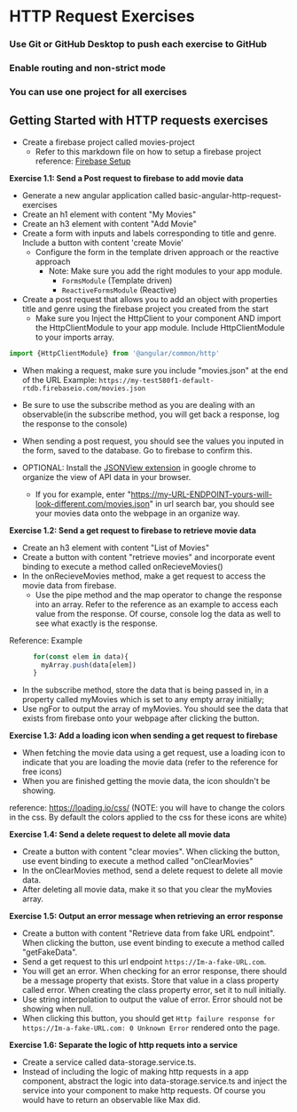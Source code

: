 # HTTP Request Exercises
### Use Git or GitHub Desktop to push each exercise to GitHub
### Enable routing and non-strict mode
### You can use one project for all exercises

## Getting Started with HTTP requests exercises
 - Create a firebase project called movies-project
   - Refer to this markdown file on how to setup a firebase project 
reference: [Firebase Setup](https://github.com/cruzgerman216/CodeLabs-Angular-Exercises/blob/main/assets/resources/firebase-setup.md)

 **Exercise 1.1: Send a Post request to firebase to add movie data**
- Generate a new angular application called basic-angular-http-request-exercises
- Create an h1 element with content "My Movies"
- Create an h3 element with content "Add Movie"
- Create a form with inputs and labels corresponding to title and genre. Include a button with content 'create Movie'
  - Configure the form in the template driven approach or the reactive approach
    - Note: Make sure you add the right modules to your app module. 
       - ```FormsModule``` (Template driven)
        - ```ReactiveFormsModule``` (Reactive)
- Create a post request that allows you to add an object with properties title and genre using the firebase project you created from the start
  - Make sure you Inject the HttpClient to your component AND import the HttpClientModule to your app module. Include HttpClientModule to your imports array.
```typescript 
import {HttpClientModule} from '@angular/common/http'
```
  - When making a request, make sure you include "movies.json" at the end of the URL
    Example: ```https://my-test580f1-default-rtdb.firebaseio.com/movies.json```
  - Be sure to use the subscribe method as you are dealing with an observable(in the subscribe method, you will get back a response, log the response to the console)
- When sending a post request, you should see the values you inputed in the form, saved to the database. Go to firebase to confirm this.

- OPTIONAL: Install the [JSONView extension](https://chrome.google.com/webstore/search/json%20view) in google chrome to organize the view of API data in your browser.
  - If you for example, enter "https://my-URL-ENDPOINT-yours-will-look-different.com/movies.json" in url search bar, you should see your movies data onto the webpage in an organize way.

**Exercise 1.2: Send a get request to firebase to retrieve movie data**
- Create an h3 element with content "List of Movies"
- Create a button with content "retrieve movies" and incorporate event binding to execute a method called onRecieveMovies()
- In the onRecieveMovies method, make a get request to access the movie data from firebase. 
  - Use the pipe method and the map operator to change the response into an array. Refer to the reference as an example to access each value from the response. Of course, console log the data as well to see what exactly is the response.

Reference: Example
```typescript
      for(const elem in data){
        myArray.push(data[elem])
      }
```
- In the subscribe method, store the data that is being passed in, in a property called myMovies which is set to any empty array initially;
- Use ngFor to output the array of myMovies. You should see the data that exists from firebase onto your webpage after clicking the button.

**Exercise 1.3: Add a loading icon when sending a get request to firebase**
- When fetching the movie data using a get request, use a loading icon to indicate that you are loading the movie data (refer to the reference for free icons)
- When you are finished getting the movie data, the icon shouldn't be showing.

reference: https://loading.io/css/ (NOTE: you will have to change the colors in the css. By default the colors applied to the css for these icons are white)

**Exercise 1.4: Send a delete request to delete all movie data**
- Create a button with content "clear movies". When clicking the button, use event binding to execute a method called "onClearMovies"
- In the onClearMovies method, send a delete request to delete all movie data. 
- After deleting all movie data, make it so that you clear the myMovies array.

**Exercise 1.5: Output an error message when retrieving an error response**
- Create a button with content "Retrieve data from fake URL endpoint". When clicking the button, use event binding to execute a method called "getFakeData".
- Send a get request to this url endpoint ```https://Im-a-fake-URL.com```.
- You will get an error. When checking for an error response, there should be a message property that exists. Store that value in a class property called error. When creating the class property error, set it to null initially.
- Use string interpolation to output the value of error. Error should not be showing when null.
- When clicking this button, you should get ```Http failure response for https://Im-a-fake-URL.com: 0 Unknown Error``` rendered onto the page.

**Exercise 1.6: Separate the logic of http requets into a service**
- Create a service called data-storage.service.ts.
- Instead of including the logic of making http requests in a app component, abstract the logic into data-storage.service.ts and inject the service into your component to make http requests. Of course you would have to return an observable like Max did.
